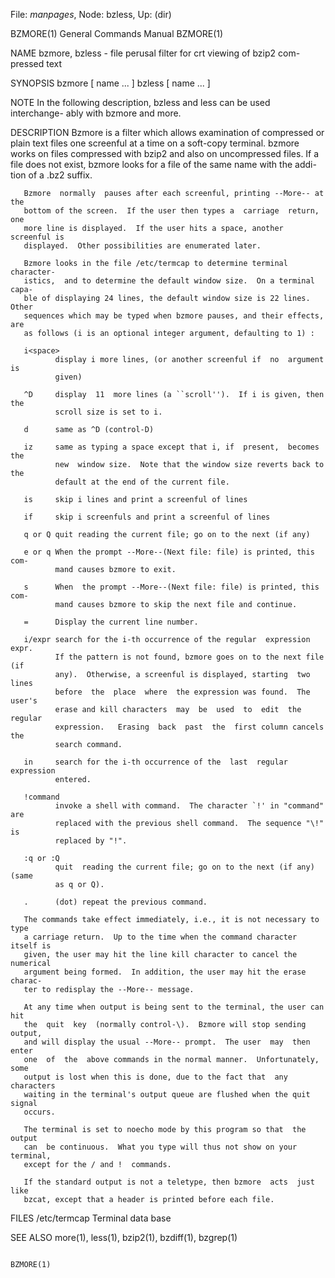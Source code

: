 File: *manpages*,  Node: bzless,  Up: (dir)

BZMORE(1)                   General Commands Manual                  BZMORE(1)



NAME
       bzmore,  bzless  -  file  perusal  filter for crt viewing of bzip2 com-
       pressed text

SYNOPSIS
       bzmore [ name ...  ]
       bzless [ name ...  ]

NOTE
       In the following description, bzless and less can be used  interchange-
       ably with bzmore and more.

DESCRIPTION
       Bzmore is a filter which allows examination of compressed or plain text
       files one screenful at a time on a soft-copy terminal.  bzmore works on
       files  compressed with bzip2 and also on uncompressed files.  If a file
       does not exist, bzmore looks for a file of the same name with the addi-
       tion of a .bz2 suffix.

       Bzmore  normally  pauses after each screenful, printing --More-- at the
       bottom of the screen.  If the user then types a  carriage  return,  one
       more line is displayed.  If the user hits a space, another screenful is
       displayed.  Other possibilities are enumerated later.

       Bzmore looks in the file /etc/termcap to determine terminal  character-
       istics,  and to determine the default window size.  On a terminal capa-
       ble of displaying 24 lines, the default window size is 22 lines.  Other
       sequences which may be typed when bzmore pauses, and their effects, are
       as follows (i is an optional integer argument, defaulting to 1) :

       i<space>
              display i more lines, (or another screenful if  no  argument  is
              given)

       ^D     display  11  more lines (a ``scroll'').  If i is given, then the
              scroll size is set to i.

       d      same as ^D (control-D)

       iz     same as typing a space except that i, if  present,  becomes  the
              new  window size.  Note that the window size reverts back to the
              default at the end of the current file.

       is     skip i lines and print a screenful of lines

       if     skip i screenfuls and print a screenful of lines

       q or Q quit reading the current file; go on to the next (if any)

       e or q When the prompt --More--(Next file: file) is printed, this  com-
              mand causes bzmore to exit.

       s      When  the prompt --More--(Next file: file) is printed, this com-
              mand causes bzmore to skip the next file and continue.

       =      Display the current line number.

       i/expr search for the i-th occurrence of the regular  expression  expr.
              If the pattern is not found, bzmore goes on to the next file (if
              any).  Otherwise, a screenful is displayed, starting  two  lines
              before  the  place  where  the expression was found.  The user's
              erase and kill characters  may  be  used  to  edit  the  regular
              expression.   Erasing  back  past  the  first column cancels the
              search command.

       in     search for the i-th occurrence of the  last  regular  expression
              entered.

       !command
              invoke a shell with command.  The character `!' in "command" are
              replaced with the previous shell command.  The sequence "\!"  is
              replaced by "!".

       :q or :Q
              quit  reading the current file; go on to the next (if any) (same
              as q or Q).

       .      (dot) repeat the previous command.

       The commands take effect immediately, i.e., it is not necessary to type
       a carriage return.  Up to the time when the command character itself is
       given, the user may hit the line kill character to cancel the numerical
       argument being formed.  In addition, the user may hit the erase charac-
       ter to redisplay the --More-- message.

       At any time when output is being sent to the terminal, the user can hit
       the  quit  key  (normally control-\).  Bzmore will stop sending output,
       and will display the usual --More-- prompt.  The user  may  then  enter
       one  of  the  above commands in the normal manner.  Unfortunately, some
       output is lost when this is done, due to the fact that  any  characters
       waiting in the terminal's output queue are flushed when the quit signal
       occurs.

       The terminal is set to noecho mode by this program so that  the  output
       can  be continuous.  What you type will thus not show on your terminal,
       except for the / and !  commands.

       If the standard output is not a teletype, then bzmore  acts  just  like
       bzcat, except that a header is printed before each file.

FILES
       /etc/termcap        Terminal data base

SEE ALSO
       more(1), less(1), bzip2(1), bzdiff(1), bzgrep(1)



                                                                     BZMORE(1)
